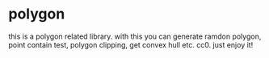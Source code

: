 # polygon
this is a polygon related library. 
with this you can generate ramdon polygon, point contain test, polygon clipping, get convex hull etc. cc0. just enjoy it!

